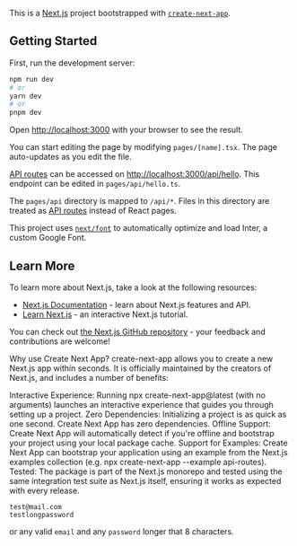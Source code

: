 This is a [Next.js](https://nextjs.org/) project bootstrapped with [`create-next-app`](https://github.com/vercel/next.js/tree/canary/packages/create-next-app).

## Getting Started

First, run the development server:

```bash
npm run dev
# or
yarn dev
# or
pnpm dev
```

Open [http://localhost:3000](http://localhost:3000) with your browser to see the result.

You can start editing the page by modifying `pages/[name].tsx`. The page auto-updates as you edit the file.

[API routes](https://nextjs.org/docs/api-routes/introduction) can be accessed on [http://localhost:3000/api/hello](http://localhost:3000/api/hello). This endpoint can be edited in `pages/api/hello.ts`.

The `pages/api` directory is mapped to `/api/*`. Files in this directory are treated as [API routes](https://nextjs.org/docs/api-routes/introduction) instead of React pages.

This project uses [`next/font`](https://nextjs.org/docs/basic-features/font-optimization) to automatically optimize and load Inter, a custom Google Font.

## Learn More

To learn more about Next.js, take a look at the following resources:

- [Next.js Documentation](https://nextjs.org/docs) - learn about Next.js features and API.
- [Learn Next.js](https://nextjs.org/learn) - an interactive Next.js tutorial.

You can check out [the Next.js GitHub repository](https://github.com/vercel/next.js/) - your feedback and contributions are welcome!

Why use Create Next App?
create-next-app allows you to create a new Next.js app within seconds. It is officially maintained by the creators of Next.js, and includes a number of benefits:

Interactive Experience: Running npx create-next-app@latest (with no arguments) launches an interactive experience that guides you through setting up a project.
Zero Dependencies: Initializing a project is as quick as one second. Create Next App has zero dependencies.
Offline Support: Create Next App will automatically detect if you're offline and bootstrap your project using your local package cache.
Support for Examples: Create Next App can bootstrap your application using an example from the Next.js examples collection (e.g. npx create-next-app --example api-routes).
Tested: The package is part of the Next.js monorepo and tested using the same integration test suite as Next.js itself, ensuring it works as expected with every release.
```
test@mail.com
testlongpassword
```
or any valid `email` and any `password` longer that 8 characters. 
